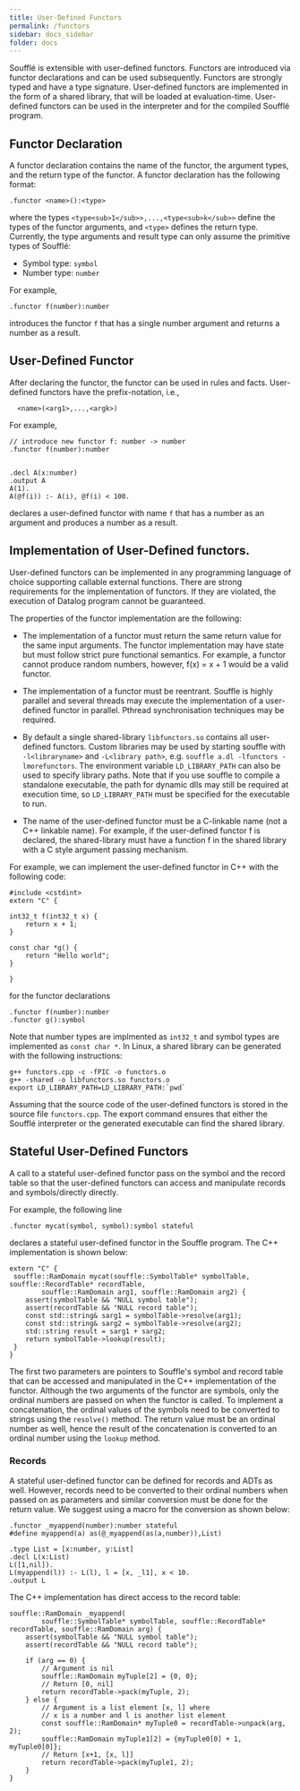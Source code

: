 ```yaml
---
title: User-Defined Functors
permalink: /functors
sidebar: docs_sidebar
folder: docs
---
```


Soufflé is extensible with user-defined functors. Functors are 
introduced via functor declarations and can be used subsequently.
Functors are strongly typed and have a type signature. User-defined
functors are implemented in the form of a shared library, that will 
be loaded at evaluation-time. User-defined functors can be 
used in the interpreter and for the compiled Soufflé program. 

## Functor Declaration 
A functor declaration contains
the name of the functor, the argument types, and the return type 
of the functor. A functor declaration has the following
format:
```
.functor <name>():<type>
```
where the types  ```<type<sub>1</sub>>,...,<type<sub>k</sub>>``` define the types 
of the functor arguments, and ```<type>``` defines the return type. Currently,
the type arguments and result type can only assume the primitive types of Soufflé:
* Symbol type: `symbol`
* Number type: `number`

For example, 
```
.functor f(number):number
```
introduces the functor `f` that has a single number argument and 
returns a number as a result.

## User-Defined Functor 

After declaring the functor, the functor can be used in rules and facts. 
User-defined functors have the prefix-notation, i.e., 
```
  <name>(<arg1>,...,<argk>)
```

For example,

```
// introduce new functor f: number -> number
.functor f(number):number


.decl A(x:number) 
.output A
A(1). 
A(@f(i)) :- A(i), @f(i) < 100.
```
declares a user-defined functor with name `f` that has a number as an argument and produces a number as a result. 

## Implementation of User-Defined functors.

User-defined functors can be implemented in any programming language of choice supporting callable external functions. 
There are strong requirements for the implementation of functors. If they are violated, the execution of Datalog program cannot be guaranteed. 

The properties of the functor implementation are the following:

 * The implementation of a functor must return the same return value for the same input arguments. The functor implementation may have state but must follow strict pure functional semantics. For example, a functor cannot produce random numbers, however, f(x) = x + 1 would be a valid functor. 

 * The implementation of a functor must be reentrant. Souffle is highly parallel and several threads may execute the implementation of a user-defined functor in parallel. Pthread synchronisation techniques may be required.

 * By default a single shared-library `libfunctors.so` contains all user-defined functors. Custom libraries may be used by starting souffle with `-l<libraryname>` and `-L<library path>`, e.g. `souffle a.dl -lfunctors -lmorefunctors`. The environment variable `LD_LIBRARY_PATH` can also be used to specify library paths. Note that if you use souffle to compile a standalone executable, the path for dynamic dlls may still be required at execution time, so `LD_LIBRARY_PATH` must be specified for the executable to run.
 
 * The name of the user-defined functor must be a C-linkable name (not a C++ linkable name). For example, if the user-defined functor f is declared, the shared-library must have a function f in the shared library with a C style argument passing mechanism. 

For example, we can implement the user-defined functor in C++ with the following code:

```
#include <cstdint>
extern "C" {

int32_t f(int32_t x) {
    return x + 1;
}

const char *g() {
    return "Hello world";
}

}
```

for the functor declarations 
```
.functor f(number):number
.functor g():symbol
```

Note that number types are implmented as ```int32_t``` and symbol types are implemented as ```const char *```. In Linux, a shared library can be generated with the following instructions:
```
g++ functors.cpp -c -fPIC -o functors.o 
g++ -shared -o libfunctors.so functors.o 
export LD_LIBRARY_PATH=LD_LIBRARY_PATH:`pwd`
```
Assuming that the source code of the user-defined functors is stored in the source file ```functors.cpp```. The export command ensures that either the Soufflé interpreter or the generated executable can find the shared library.

## Stateful User-Defined Functors 
A call to a stateful user-defined functor pass 
on the symbol and the record table so that the 
user-defined functors can access and manipulate 
records and symbols/directly directly.
 
For example, the following line
``` 
.functor mycat(symbol, symbol):symbol stateful
```
declares a stateful user-defined functor in 
the Souffle program. The C++ implementation 
is shown below:

```
extern "C" { 
 souffle::RamDomain mycat(souffle::SymbolTable* symbolTable, souffle::RecordTable* recordTable,
        souffle::RamDomain arg1, souffle::RamDomain arg2) {
    assert(symbolTable && "NULL symbol table");
    assert(recordTable && "NULL record table");
    const std::string& sarg1 = symbolTable->resolve(arg1);
    const std::string& sarg2 = symbolTable->resolve(arg2);
    std::string result = sarg1 + sarg2;
    return symbolTable->lookup(result);
 }
}
```
The first two parameters are pointers to Souffle's symbol and record table that can be accessed and manipulated in the C++ implementation of the functor. 
Although the two arguments of the functor are symbols, only the ordinal numbers 
are passed on when the functor is called. To implement a concatenation, 
the ordinal values of the symbols need to be converted to strings using 
the `resolve()` method. The return value must be an ordinal number as well, 
hence the result of the concatenation is converted to an ordinal number
using the `lookup` method. 

### Records
A stateful user-defined functor can be defined for records and ADTs 
as well. However, records need to be converted to their ordinal 
numbers when passed on as parameters and similar conversion 
must be done for the return value. We suggest using a macro
for the conversion as shown below:

```
.functor _myappend(number):number stateful
#define myappend(a) as(@_myappend(as(a,number)),List)
 
.type List = [x:number, y:List]
.decl L(x:List)
L([1,nil]).
L(myappend(l)) :- L(l), l = [x, _l1], x < 10.
.output L
``` 

The C++ implementation has direct access to the record table:

```
souffle::RamDomain _myappend(
        souffle::SymbolTable* symbolTable, souffle::RecordTable* recordTable, souffle::RamDomain arg) {
    assert(symbolTable && "NULL symbol table");
    assert(recordTable && "NULL record table");
 
    if (arg == 0) {
        // Argument is nil
        souffle::RamDomain myTuple[2] = {0, 0};
        // Return [0, nil]
        return recordTable->pack(myTuple, 2);
    } else {
        // Argument is a list element [x, l] where
        // x is a number and l is another list element
        const souffle::RamDomain* myTuple0 = recordTable->unpack(arg, 2);
        souffle::RamDomain myTuple1[2] = {myTuple0[0] + 1, myTuple0[0]};
        // Return [x+1, [x, l]]
        return recordTable->pack(myTuple1, 2);
    }
}
``` 

